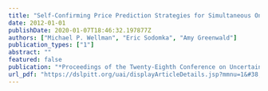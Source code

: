 ```yaml
---
title: "Self-Confirming Price Prediction Strategies for Simultaneous One-Shot Auctions"
date: 2012-01-01
publishDate: 2020-01-07T18:46:32.197877Z
authors: ["Michael P. Wellman", "Eric Sodomka", "Amy Greenwald"]
publication_types: ["1"]
abstract: ""
featured: false
publication: "*Proceedings of the Twenty-Eighth Conference on Uncertainty in Artificial Intelligence, Catalina Island, CA, USA, August 14-18, 2012*"
url_pdf: "https://dslpitt.org/uai/displayArticleDetails.jsp?mmnu=1&#38;smnu=2&#38;article_id=2355&#38;proceeding_id=28"
---
```


